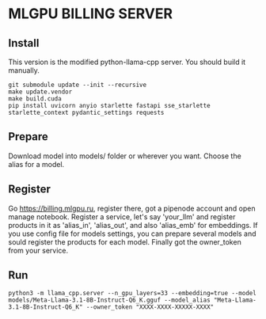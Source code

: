 # MLGPU BILLING SERVER

## Install

This version is the modified python-llama-cpp server. You should build it manually.

```
git submodule update --init --recursive
make update.vendor
make build.cuda
pip install uvicorn anyio starlette fastapi sse_starlette starlette_context pydantic_settings requests
```

## Prepare

Download model into models/ folder or wherever you want.
Choose the alias for a model.

## Register

Go https://billing.mlgpu.ru, register there, got a pipenode account and open manage notebook.
Register a service, let's say 'your_llm' and register products in it as 'alias_in', 'alias_out', and also 'alias_emb' for embeddings.
If you use config file for models settings, you can prepare several models and sould register the products for each model.
Finally got the owner_token from your service.

## Run

```
python3 -m llama_cpp.server --n_gpu_layers=33 --embedding=true --model models/Meta-Llama-3.1-8B-Instruct-Q6_K.gguf --model_alias "Meta-Llama-3.1-8B-Instruct-Q6_K" --owner_token "XXXX-XXXX-XXXXX-XXXX"
```
